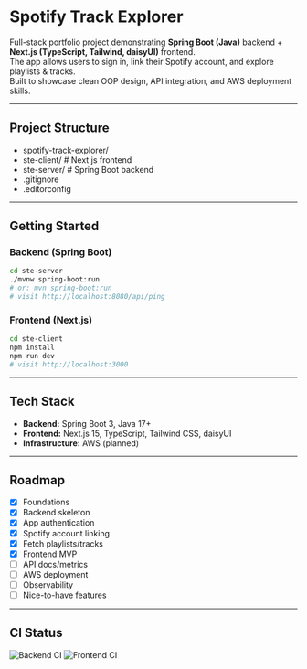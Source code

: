 # Spotify Track Explorer

Full-stack portfolio project demonstrating **Spring Boot (Java)** backend + **Next.js (TypeScript, Tailwind, daisyUI)** frontend.  
The app allows users to sign in, link their Spotify account, and explore playlists & tracks.  
Built to showcase clean OOP design, API integration, and AWS deployment skills.

---

##  Project Structure

- spotify-track-explorer/
- ste-client/   # Next.js frontend
- ste-server/   # Spring Boot backend
- .gitignore
- .editorconfig

---

##  Getting Started

### Backend (Spring Boot)
```bash
cd ste-server
./mvnw spring-boot:run
# or: mvn spring-boot:run
# visit http://localhost:8080/api/ping
```

### Frontend (Next.js)
```bash
cd ste-client
npm install
npm run dev
# visit http://localhost:3000
```

---

##  Tech Stack

- **Backend:** Spring Boot 3, Java 17+
- **Frontend:** Next.js 15, TypeScript, Tailwind CSS, daisyUI
- **Infrastructure:** AWS (planned)

---

##  Roadmap

- [x] Foundations
- [x] Backend skeleton
- [x] App authentication
- [x] Spotify account linking
- [x] Fetch playlists/tracks
- [x] Frontend MVP
- [ ] API docs/metrics
- [ ] AWS deployment
- [ ] Observability
- [ ] Nice-to-have features

---

## CI Status
![Backend CI](https://github.com/aejmcclelland/spotify-track-explorer/actions/workflows/backend.yml/badge.svg?branch=main)
![Frontend CI](https://github.com/aejmcclelland/spotify-track-explorer/actions/workflows/frontend.yml/badge.svg?branch=main)
